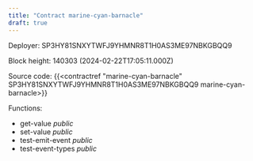 ```yaml
---
title: "Contract marine-cyan-barnacle"
draft: true
---
```

Deployer: SP3HY81SNXYTWFJ9YHMNR8T1H0AS3ME97NBKGBQQ9


 



Block height: 140303 (2024-02-22T17:05:11.000Z)

Source code: {{<contractref "marine-cyan-barnacle" SP3HY81SNXYTWFJ9YHMNR8T1H0AS3ME97NBKGBQQ9 marine-cyan-barnacle>}}

Functions:

* get-value _public_
* set-value _public_
* test-emit-event _public_
* test-event-types _public_
